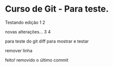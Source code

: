 # Curso de Git - Para teste.

Testando edição
1
2

novas alterações...
3
4

para teste do git diff
para mostrar e testar

remover linha

feito! removido o último commit

